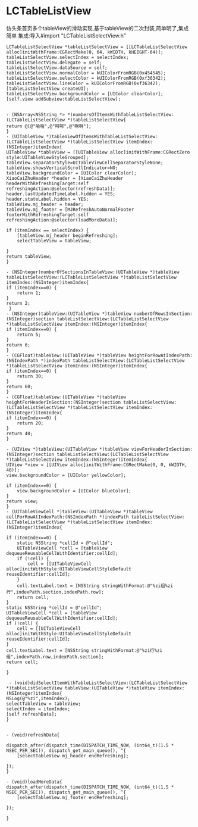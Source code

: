 # LCTableListView
仿头条首页多个tableView的滑动实现,基于tableView的二次封装,简单明了,集成简单
集成:导入#import "LCTableListSelectView.h"

    LCTableListSelectView *tableListSelectView = [[LCTableListSelectView alloc]initWithFrame:CGRectMake(0, 64, kWIDTH, kHEIGHT-64)];
    tableListSelectView.selectIndex = selectIndex;
    tableListSelectView.delegate = self;
    tableListSelectView.dataSource = self;
    tableListSelectView.normalColor = kUIColorFromRGB(0x454545);
    tableListSelectView.selectColor = kUIColorFromRGB(0xf36342);
    tableListSelectView.lineColor = kUIColorFromRGB(0xf36342);
    [tableListSelectView createUI];
    tableListSelectView.backgroundColor = [UIColor clearColor];
    [self.view addSubview:tableListSelectView];
    
    
    - (NSArray<NSString *> *)numbersOfItemsWithTableListSelectView:(LCTableListSelectView *)tableListSelectView{
    return @[@"哈哈",@"呵呵",@"啊啊"];
    }
    - (UITableView *)tableViewOfItemsWithTableListSelectView:(LCTableListSelectView *)tableListSelectView itemIndex:(NSInteger)itemIndex{
    UITableView *tableView = [[UITableView alloc]initWithFrame:CGRectZero style:UITableViewStyleGrouped];
    tableView.separatorStyle=UITableViewCellSeparatorStyleNone;
    tableView.showsVerticalScrollIndicator=NO;
    tableView.backgroundColor = [UIColor clearColor];
    XiaoCaiZhuHeader *header = [XiaoCaiZhuHeader headerWithRefreshingTarget:self refreshingAction:@selector(refreshData)];
    header.lastUpdatedTimeLabel.hidden = YES;
    header.stateLabel.hidden = YES;
    tableView.mj_header = header;
    tableView.mj_footer = [MJRefreshAutoNormalFooter footerWithRefreshingTarget:self refreshingAction:@selector(loadMoreData)];
    
    if (itemIndex == selectIndex) {
        [tableView.mj_header beginRefreshing];
        selectTableView = tableView;
        
    }
    return tableView;
    }

    - (NSInteger)numberOfSectionsInTableView:(UITableView *)tableView tableListSelectView:(LCTableListSelectView *)tableListSelectView  itemIndex:(NSInteger)itemIndex{
    if (itemIndex==0) {
        return 1;
    }
    return 2;
     }
    - (NSInteger)tableView:(UITableView *)tableView numberOfRowsInSection:(NSInteger)section tableListSelectView:(LCTableListSelectView *)tableListSelectView itemIndex:(NSInteger)itemIndex{
    if (itemIndex==0) {
        return 5;
    }
    return 6;
    }
    - (CGFloat)tableView:(UITableView *)tableView heightForRowAtIndexPath:(NSIndexPath *)indexPath tableListSelectView:(LCTableListSelectView *)tableListSelectView itemIndex:(NSInteger)itemIndex{
    if (itemIndex==0) {
        return 30;
    }
    return 60;
    }
    - (CGFloat)tableView:(UITableView *)tableView heightForHeaderInSection:(NSInteger)section tableListSelectView:(LCTableListSelectView *)tableListSelectView itemIndex:(NSInteger)itemIndex{
    if (itemIndex==0) {
        return 20;
    }
    return 40;
    }

    - (UIView *)tableView:(UITableView *)tableView viewForHeaderInSection:(NSInteger)section tableListSelectView:(LCTableListSelectView *)tableListSelectView itemIndex:(NSInteger)itemIndex{
    UIView *view = [[UIView alloc]initWithFrame:CGRectMake(0, 0, kWIDTH, 40)];
    view.backgroundColor = [UIColor yellowColor];

    if (itemIndex==0) {
        view.backgroundColor = [UIColor blueColor];
    }
    return view;
    }
    - (UITableViewCell *)tableView:(UITableView *)tableView cellForRowAtIndexPath:(NSIndexPath *)indexPath tableListSelectView:(LCTableListSelectView *)tableListSelectView itemIndex:(NSInteger)itemIndex{
    
    if (itemIndex==0) {
        static NSString *cellId = @"cellId";
        UITableViewCell *cell = [tableView dequeueReusableCellWithIdentifier:cellId];
        if (!cell) {
            cell = [[UITableViewCell alloc]initWithStyle:UITableViewCellStyleDefault reuseIdentifier:cellId];
        }
        cell.textLabel.text = [NSString stringWithFormat:@"%zi组%zi行",indexPath.section,indexPath.row];
        return cell;
    }
    static NSString *cellId = @"cellId";
    UITableViewCell *cell = [tableView dequeueReusableCellWithIdentifier:cellId];
    if (!cell) {
        cell = [[UITableViewCell alloc]initWithStyle:UITableViewCellStyleDefault reuseIdentifier:cellId];
    }
    cell.textLabel.text = [NSString stringWithFormat:@"%zi行%zi组",indexPath.row,indexPath.section];
    return cell;
    
    }

     - (void)didSelectItemWithTableListSelectView:(LCTableListSelectView *)tableListSelectView tableView:(UITableView *)tableView itemIndex:(NSInteger)itemIndex{
    NSLog(@"%zi",itemIndex);
    selectTableView = tableView;
    selectIndex = itemIndex;
    [self refreshData];
    }   


    - (void)refreshData{
    
    dispatch_after(dispatch_time(DISPATCH_TIME_NOW, (int64_t)(1.5 * NSEC_PER_SEC)), dispatch_get_main_queue(), ^{
        [selectTableView.mj_header endRefreshing];
 
    });
    }

    - (void)loadMoreData{
    dispatch_after(dispatch_time(DISPATCH_TIME_NOW, (int64_t)(1.5 * NSEC_PER_SEC)), dispatch_get_main_queue(), ^{
        [selectTableView.mj_footer endRefreshing];
        
    });

    }
